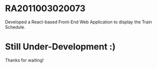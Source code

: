 # RA2011003020073
Developed a React-based Front-End Web Application to display the Train Schedule.
# Still Under-Development :)
Thanks for waiting!
